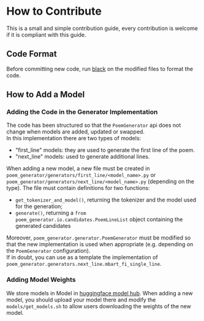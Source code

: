 # How to Contribute

This is a small and simple contribution guide, every contribution is welcome if it is compliant with this guide.

## Code Format

Before committing new code, run [black](https://black.readthedocs.io/en/stable/#) on the modified files to format the code.

## How to Add a Model

### Adding the Code in the Generator Implementation

The code has been structured so that the `PoemGenerator` api does not change when models are added, updated or swapped.  
In this implementation there are two types of models:
 * "first_line" models: they are used to generate the first line of the poem.
 * "next_line" models: used to generate additional lines.

When adding a new model, a new file must be created in `poem_generator/generators/first_line/<model_name>.py` or `poem_generator/generators/next_line/<model_name>.py` (depending on the type).
The file must contain definitions for two functions:
 * `get_tokenizer_and_model()`, returning the tokenizer and the model used for the generation;
 * `generate()`, returning a `from poem_generator.io.candidates.PoemLineList` object containing the generated candidates

Moreover, `poem_generator.generator.PoemGenerator` must be modified so that the new implementation is used when appropriate (e.g. depending on the `PoemGenerator` configuration).  
If in doubt, you can use as a template the implementation of `poem_generator.generators.next_line.mbart_fi_single_line`.

### Adding Model Weights

We store models in Model in [huggingface model hub](https://huggingface.co/models).
When adding a new model, you should upload your model there and modify the `models/get_models.sh` to allow users
downloading the weights of the new model. 
